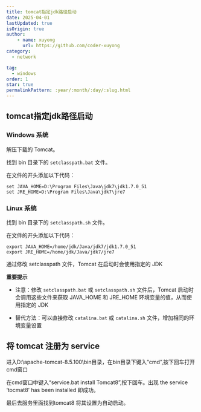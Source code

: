 ```yaml
---
title: tomcat指定jdk路径启动
date: 2025-04-01
lastUpdated: true
isOrigin: true
author: 
    - name: xuyong
      url: https://github.com/coder-xuyong
category:
  - network

tag:
  - windows
order: 1
star: true
permalinkPattern: :year/:month/:day/:slug.html
---
```


## tomcat指定jdk路径启动

### Windows 系统

解压下载的 Tomcat。

找到 bin 目录下的 `setclasspath.bat` 文件。

在文件的开头添加以下代码：
```shell
set JAVA_HOME=D:\Program Files\Java\jdk7\jdk1.7.0_51
set JRE_HOME=D:\Program Files\Java\jdk7\jre7
```
### Linux 系统

找到 bin 目录下的 `setclasspath.sh` 文件。

在文件的开头添加以下代码：
```shell
export JAVA_HOME=/home/jdk/Java/jdk7/jdk1.7.0_51
export JRE_HOME=/home/jdk/Java/jdk7/jre7
```
通过修改 setclasspath 文件，Tomcat 在启动时会使用指定的 JDK


**重要提示**

- 注意：修改 `setclasspath.bat` 或 `setclasspath.sh` 文件后，Tomcat 启动时会调用这些文件来获取 JAVA_HOME 和 JRE_HOME 环境变量的值，从而使用指定的 JDK

- 替代方法：可以直接修改 `catalina.bat` 或 `catalina.sh` 文件，增加相同的环境变量设置

## 将 tomcat 注册为 service 
进入D:\apache-tomcat-8.5.100\bin目录，在bin目录下键入“cmd”,按下回车打开cmd窗口

在cmd窗口中键入“service.bat install Tomcat8”,按下回车。出现 the service ‘tocmat8’ has been installed 即成功。

最后去服务里面找到tomcat8 将其设置为自动启动。